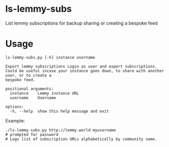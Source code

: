 # ls-lemmy-subs

List lemmy subscriptions for backup sharing or creating a bespoke feed

# Usage

```
ls-lemmy-subs.py [-h] instance username

Export lemmy subscriptions Login as user and export subscriptions. Could be useful incase your instance goes down, to share with another user, or to create a
bespoke feed.

positional arguments:
  instance    Lemmy instance URL
  username    Username

options:
  -h, --help  show this help message and exit
```

Example:

```
./ls-lemmy-subs.py http://lemmy.world myusername
# prompted for password
# Logs list of subscription URLs alphabetically by community name.
```

